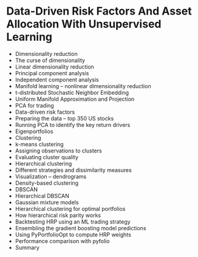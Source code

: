 # Data-Driven Risk Factors And Asset Allocation With Unsupervised Learning
- Dimensionality reduction
- The curse of dimensionality
- Linear dimensionality reduction
- Principal component analysis
- Independent component analysis
- Manifold learning – nonlinear dimensionality reduction
- t-distributed Stochastic Neighbor Embedding
- Uniform Manifold Approximation and Projection
- PCA for trading
- Data-driven risk factors
- Preparing the data – top 350 US stocks
- Running PCA to identify the key return drivers
- Eigenportfolios
- Clustering
- k-means clustering
- Assigning observations to clusters
- Evaluating cluster quality
- Hierarchical clustering
- Different strategies and dissimilarity measures
- Visualization – dendrograms
- Density-based clustering
- DBSCAN
- Hierarchical DBSCAN
- Gaussian mixture models
- Hierarchical clustering for optimal portfolios
- How hierarchical risk parity works
- Backtesting HRP using an ML trading strategy
- Ensembling the gradient boosting model predictions
- Using PyPortfolioOpt to compute HRP weights
- Performance comparison with pyfolio
- Summary
